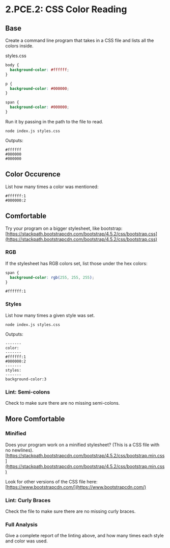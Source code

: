 # 2.PCE.2: CSS Color Reading

## Base

Create a command line program that takes in a CSS file and lists all the colors inside.

styles.css

```css
body {
  background-color: #ffffff;
}

p {
  background-color: #000000;
}

span {
  background-color: #000000;
}
```

Run it by passing in the path to the file to read.

```text
node index.js styles.css
```

Outputs:

```text
#ffffff
#000000
#000000
```

## Color Occurence

List how many times a color was mentioned:

```text
#ffffff:1
#000000:2
```

## Comfortable

Try your program on a bigger stylesheet, like bootstrap: [https://stackpath.bootstrapcdn.com/bootstrap/4.5.2/css/bootstrap.css](https://stackpath.bootstrapcdn.com/bootstrap/4.5.2/css/bootstrap.css)

### RGB

If the stylesheet has RGB colors set, list those under the hex colors:

```css
span {
  background-color: rgb(255, 255, 255);
}
```

```text
#ffffff:1
```

### Styles

List how many times a given style was set.

```
node index.js styles.css
```

Outputs:

```text
-------
color:
-------
#ffffff:1
#000000:2
-------
styles:
-------
background-color:3
```

### Lint: Semi-colons

Check to make sure there are no missing semi-colons.

## More Comfortable

### Minified

Does your program work on a minified stylesheet? \(This is a CSS file with no newlines\). [https://stackpath.bootstrapcdn.com/bootstrap/4.5.2/css/bootstrap.min.css](https://stackpath.bootstrapcdn.com/bootstrap/4.5.2/css/bootstrap.min.css)

Look for other versions of the CSS file here: [https://www.bootstrapcdn.com/](https://www.bootstrapcdn.com/)

### Lint: Curly Braces

Check the file to make sure there are no missing curly braces.

### Full Analysis

Give a complete report of the linting above, and how many times each style and color was used.
